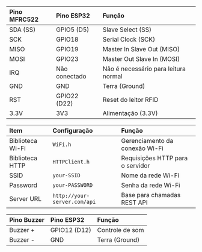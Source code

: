| Pino MFRC522 | Pino ESP32  | Função                                  |
|:-------------|:------------|:----------------------------------------|
| SDA (SS)     | GPIO5 (D5)   | Slave Select (SS)                       |
| SCK          | GPIO18       | Serial Clock (SCK)                      |
| MISO         | GPIO19       | Master In Slave Out (MISO)              |
| MOSI         | GPIO23       | Master Out Slave In (MOSI)              |
| IRQ          | Não conectado| Não é necessário para leitura normal   |
| GND          | GND          | Terra (Ground)                         |
| RST          | GPIO22 (D22) | Reset do leitor RFID                   |
| 3.3V         | 3V3          | Alimentação (3.3V)                     |

| Item            | Configuração       | Função                                  |
|:----------------|:-------------------|:----------------------------------------|
| Biblioteca Wi-Fi| `WiFi.h`            | Gerenciamento da conexão Wi-Fi         |
| Biblioteca HTTP | `HTTPClient.h`      | Requisições HTTP para o servidor       |
| SSID            | `your-SSID`         | Nome da rede Wi-Fi                     |
| Password        | `your-PASSWORD`     | Senha da rede Wi-Fi                    |
| Server URL      | `http://your-server.com/api` | Base para chamadas REST API  |

| Pino Buzzer | Pino ESP32  | Função                                  |
|:------------|:------------|:----------------------------------------|
| Buzzer +    | GPIO12 (D12) | Controle de som                        |
| Buzzer -    | GND          | Terra (Ground)                         |
